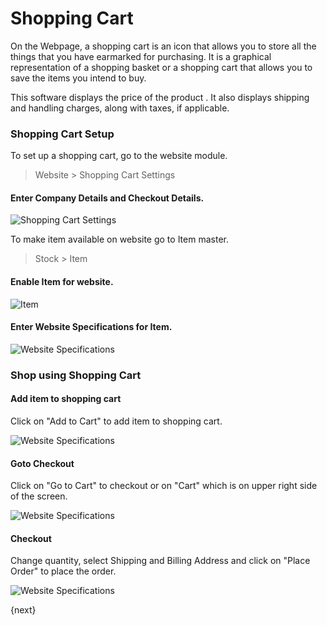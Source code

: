 # Shopping Cart

On the Webpage, a shopping cart is an icon that allows you to store all the
things that you have earmarked for purchasing. It is a graphical
representation of a shopping basket or a shopping cart that allows you to save
the items you intend to buy.

This software displays the price of the product . It also displays shipping
and handling charges, along with taxes, if applicable.

### Shopping Cart Setup

To set up a shopping cart, go to the website module.

> Website > Shopping Cart Settings

#### Enter Company Details and Checkout Details.

<img class="screenshot" alt="Shopping Cart Settings" src="{{docs_base_url}}/assets/img/website/item-website-specs.png">

To make item available on website go to Item master.

> Stock > Item

#### Enable Item for website.

<img class="screenshot" alt="Item" src="{{docs_base_url}}/assets/img/website/item-in-webiste.png">

#### Enter Website Specifications for Item.

<img class="screenshot" alt="Website Specifications" src="{{docs_base_url}}/assets/img/website/item-website-specs.png">


### Shop using Shopping Cart

#### Add item to shopping cart

Click on "Add to Cart" to add item to shopping cart.

<img class="screenshot" alt="Website Specifications" src="{{docs_base_url}}/assets/img/website/item-website-view.png">

#### Goto Checkout

Click on "Go to Cart" to checkout or on "Cart" which is on upper right side
of the screen.

<img class="screenshot" alt="Website Specifications" src="{{docs_base_url}}/assets/img/website/checkout.png">

#### Checkout

Change quantity, select Shipping and Billing Address and click
on "Place Order" to place the order.

<img class="screenshot" alt="Website Specifications" src="{{docs_base_url}}/assets/img/website/place-order.png">

{next}
